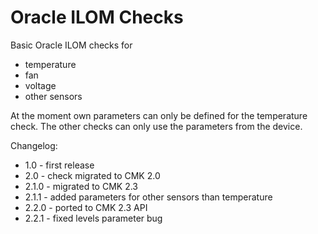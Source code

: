 # Oracle ILOM Checks

Basic Oracle ILOM checks for

- temperature
- fan
- voltage
- other sensors

At the moment own parameters can only be defined for the temperature check.
The other checks can only use the parameters from the device.

Changelog:

- 1.0 - first release
- 2.0 - check migrated to CMK 2.0
- 2.1.0 - migrated to CMK 2.3
- 2.1.1 - added parameters for other sensors than temperature
- 2.2.0 - ported to CMK 2.3 API
- 2.2.1 - fixed levels parameter bug
